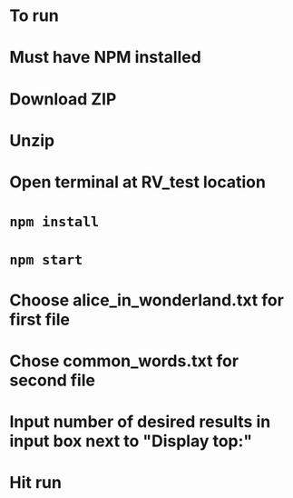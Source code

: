 # To run
# Must have NPM installed
# Download ZIP
# Unzip
# Open terminal at RV_test location
# `npm install`
# `npm start`
# Choose alice_in_wonderland.txt for first file
# Chose common_words.txt for second file
# Input number of desired results in input box next to "Display top:"
# Hit run
